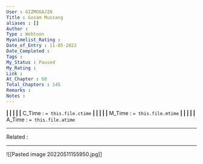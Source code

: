 ```yaml
---
User : GIZMOGAJIN
Title : Gosam Mussang
aliases : []
Author : 
Type : Webtoon
Myanimelist_Rating : 
Date_of_Entry : 11-05-2022 
Date_Completed : 
Tags : 
My_Status : Paused
My_Rating : 
Link : 
At_Chapter : 68
Total_Chapters : 145
Remarks : 
Notes : 
---
```


**|  |  |  |  |** C_Time : `= this.file.ctime` **|  |  |  |  |** M_Time : `= this.file.mtime` **|  |  |  |  |** A_Time : `= this.file.atime` 

---
Related : 

---
![[Pasted image 20220511155950.jpg]]